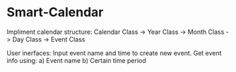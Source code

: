 # Smart-Calendar

Impliment calendar structure:
Calendar Class -> Year Class -> Month Class -> Day Class -> Event Class

User inerfaces:
Input event name and time to create new event.
Get event info using: a) Event name     b) Certain time period
